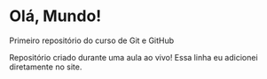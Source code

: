 # Olá, Mundo!
 Primeiro repositório do curso de Git e GitHub

 Repositório criado durante uma aula ao vivo!
Essa linha eu adicionei diretamente no site.

